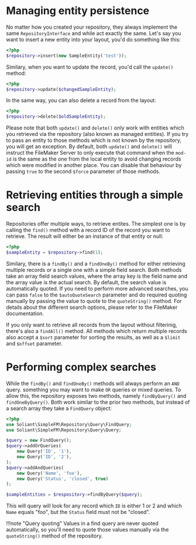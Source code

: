 # Managing entity persistence

No matter how you created your repository, they always implement the same `RepositoryInterface` and while act exactly
the same. Let's say you want to insert a new entity into your layout, you'd do something like this:

```php
<?php
$repository->insert(new SampleEntity('test'));
```

Similary, when you want to update the record, you'd call the `update()` method:

```php
<?php
$repository->update($changedSampleEntity);
```

In the same way, you can also delete a record from the layout:

```php
<?php
$repository->delete($oldSampleEntity);
```

Please note that both `update()` and `delete()` only work with entities which you retrieved via the repository (also
known as managed entities). If you try to pass an entity to those methods which is not known by the repository, you will
get an exception. By default, both `update()` and `delete()` will instruct the FileMaker Server to only execute that
command when the `mod-id` is the same as the one from the local entity to avoid changing records which were modified in
another place. You can disable that behaviour by passing `true` to the second `$force` parameter of those methods.

# Retrieving entities through a simple search

Repositories offer multiple ways, to retrieve entites. The simplest one is by calling the `find()` method with a record
ID of the record you want to retrieve. The result will either be an instance of that entity or null:

```php
<?php
$sampleEntity = $repository->find(1);
```

Similary, there is a `findBy()` and a `findOneBy()` method for either retrieving multiple records or a single one with
a simple field search. Both methods take an array field search values, where the array key is the field name and the
array value is the actual search. By default, the search value is automatically quoted. If you need to perform more
advanced searches, you can pass `false` to the `$autoQuoteSearch` parameter and do required quoting manually by passing
the value to quote to the `quoteString()` method. For details about the different search options, please refer to the
FileMaker documentation.

If you only want to retrieve all records from the layout without filterinig, there's also a `findAll()` method. All
methods which return multiple records also accept a `$sort` parameter for sorting the results, as well as a `$limit` and
`$offset` parameter.

# Performing complex searches

While the `findBy()` and `findOneBy()` methods will always perform an `AND` query. something you may want to make `OR`
queries or mixed queries. To allow this, the repository exposes two methods, namely `findByQuery()` and
`findOneByQuery()`. Both work similar to the prior two methods, but instead of a search array they take a `FindQuery`
object:

```php
<?php
use Soliant\SimpleFM\Repository\Query\FindQuery;
use Soliant\SimpleFM\Repository\Query\Query;

$query = new FindQuery();
$query->addOrQueries(
    new Query('ID', '1'),
    new Query('ID', '2'),
);
$query->addAndQueries(
    new Query('Name', 'foo'),
    new Query('Status', 'closed', true)
);

$sampleEntities = $respository->findByQuery($query);
```

This will query will look for any record which `ID` is either 1 or 2 and which `Name` equals "foo", but the `Status`
field must not be "closed".

!!!note "Query quoting"
    Values in a find query are never quoted automatically, so you'll need to quote those values manually via the
    `quoteString()` method of the repository.
